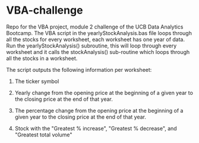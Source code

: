 # VBA-challenge
Repo for the VBA project, module 2 challenge of the UCB Data Analytics Bootcamp.
The VBA script in the yearlyStockAnalysis.bas file loops through all the stocks for every worksheet, each worksheet has one year of data. 
Run the yearlyStockAnalysis() subroutine, this will loop through every worksheet and it calls the stockAnalysis() sub-routine which loops through all the stocks in a worksheet.

The script outputs the following information per worksheet:

1. The ticker symbol

2. Yearly change from the opening price at the beginning of a given year to the closing price at the end of that year.

3. The percentage change from the opening price at the beginning of a given year to the closing price at the end of that year.

4. Stock with the "Greatest % increase", "Greatest % decrease", and "Greatest total volume"
